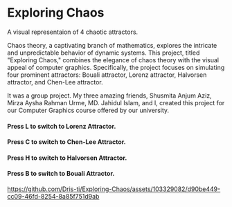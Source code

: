 # Exploring Chaos
 A visual representaion of 4 chaotic attractors.

Chaos theory, a captivating branch of mathematics, explores the intricate and 
unpredictable behavior of dynamic systems. This project, titled "Exploring Chaos," 
combines the elegance of chaos theory with the visual appeal of computer graphics. 
Specifically, the project focuses on simulating four prominent attractors: Bouali attractor, 
Lorenz attractor, Halvorsen attractor, and Chen-Lee attractor.

It was a group project. My three amazing friends, Shusmita Anjum Aziz, Mirza Aysha Rahman Urme, MD. Jahidul Islam, and I, created this project for our Computer Graphics course offered by our university.

#### Press L to switch to Lorenz Attractor.
#### Press C to switch to Chen-Lee Attractor.
#### Press H to switch to Halvorsen Attractor.
#### Press B to switch to Bouali Attractor.



https://github.com/Dris-ti/Exploring-Chaos/assets/103329082/d90be449-cc09-46fd-8254-8a85f751d9ab


